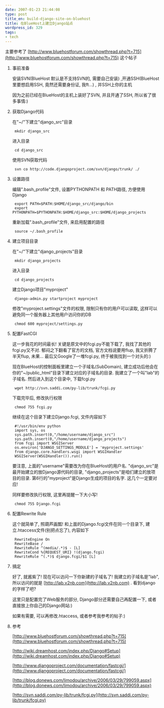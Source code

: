 ```yaml
---
date: 2007-01-23 21:44:08
type: post
title_en: build-django-site-on-bluehost
title: 在BlueHost上建立Django站点
wordpress_id: 329
tags:
- tech
---
```


主要参考了 [http://www.bluehostforum.com/showthread.php?t=715](http://www.bluehostforum.com/showthread.php?t=715) 这个帖子  

1. 事前准备

	安装SVN(BlueHost 默认是不支持SVN的, 需要自己安装) ,开通SSH(BlueHost里要想启用SSH, 竟然还需要身份证, 我ft...) , 并SSH上你的主机

	因为之前已经在BlueHost的主机上装好了SVN, 并且开通了SSH, 所以省了很多事情:)  

2. 获取Django代码

	在"~/"下建立"django_src"目录 
    
    	mkdir django_src

	进入目录 
    
    	cd django_src

	使用SVN获取代码 
    
    	svn co http://code.djangoproject.com/svn/django/trunk/ ./
    
3. 设置路径

	编辑".bash_profile"文件, 设置PYTHONPATH 和 PATH路径, 方便使用Django 
    
    	export PATH=$PATH:$HOME/django_src/django/bin
    	export PYTHONPATH=$PYTHONPATH:$HOME/django_src:$HOME/django_projects

	重新加载".bash_profile"文件, 来启用配置的路径 
    
    	source ~/.bash_profile

4. 建立项目目录

	在"~/"下建立"django_projects"目录 
    
    	mkdir django_projects

	进入目录 
    
    	cd django_projects

	建立Django项目"myproject" 
    
    	django-admin.py startproject myproject

	修改"myproject.settings"文件的权限, 限制只有你的用户可以读取, 这样可以避免同一个服务器上其他用户访问你的DB 
    
    	chmod 600 myproject/settings.py

5. 配置FastCGI

	这一步我花的时间最长! 关键是原文中的fcgi.py不能下载了, 我找了其他的fcgi.py又不对. 郁闷之下翻看了官方的文档, 官方文档说要用flup, 我又折腾了半天flup, 未果... 最后又Google了一堆fcgi.py, 终于被我找到一个对头的:)   

	现在BlueHost的控制面板里建立一个子域名(SubDomain), 建立成功后他会在你的"~/public_html"目录下建立对应的子域名的目录. 我建立了一个叫"lab"的子域名. 然后进入到这个目录中, 下载fcgi.py 
    
    	wget http://svn.saddi.com/py-lib/trunk/fcgi.py

	下载完毕后, 修改执行权限 
    
    	chmod 755 fcgi.py

	继续在这个目录下建立Django.fcgi, 文件内容如下 
    
    	#!/usr/bin/env python
    	import sys, os
    	sys.path.insert(0,"/home/username/django_src")
    	sys.path.insert(0,"/home/username/django_projects")
    	from fcgi import WSGIServer
    	os.environ['DJANGO_SETTINGS_MODULE'] = 'myproject.settings'
    	from django.core.handlers.wsgi import WSGIHandler
    	WSGIServer(WSGIHandler()).run()

	要注意, 上面的"username"需要改为你在BlueHost的用户名. "django_src"是最开始建立的放Django源代码的目录, "django_projects"是咱们建立的放项目的目录. 第6行的"myproject"是Django生成的项目的名字. 这几个一定要对应! 

	同样要修改执行权限, 这里再提醒一下大小写! 
    
    	chmod 755 Django.fcgi

6. 配置Rewrite Rule

	这个就简单了, 照葫芦画瓢! 和上面的Django.fcgi文件在同一个目录下, 建立.htaccess文件(别把点忘了), 内容如下 
    
    	RewriteEngine On
    	RewriteBase /
    	RewriteRule ^(media/.*)$ - [L]
    	RewriteCond %{REQUEST_URI} !(django.fcgi)
    	RewriteRule ^(.*)$ django.fcgi/$1 [L]

7. 搞定

	好了, 就酱紫了! 现在可以访问一下你新建的子域名了! 我建立的子域名是"lab", 所以访问的就是 [http://lab.v2nb.com](http://lab.v2nb.com) . 看到django的字样了吧?   

	这里只是配置完了Web服务的部分, Django部分还需要自己再配置一下, 或者直接放上你自己的Django网站:)   

	如果有需要, 可以再修改.htaccess, 或者参考我参考的帖子:) 

8. 参考

	[http://www.bluehostforum.com/showthread.php?t=715](http://www.bluehostforum.com/showthread.php?t=715)

	[http://wiki.dreamhost.com/index.php/Django#Setup](http://wiki.dreamhost.com/index.php/Django#Setup)

	[http://www.djangoproject.com/documentation/fastcgi/](http://www.djangoproject.com/documentation/fastcgi/)

	[http://blog.donews.com/limodou/archive/2006/03/29/799059.aspx](http://blog.donews.com/limodou/archive/2006/03/29/799059.aspx)

	[http://svn.saddi.com/py-lib/trunk/fcgi.py](http://svn.saddi.com/py-lib/trunk/fcgi.py)
